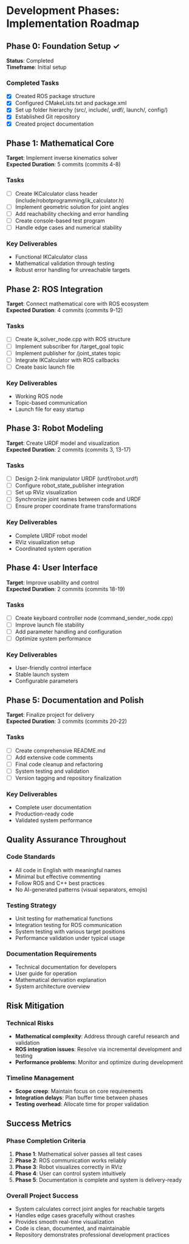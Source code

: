 # Development Phases: Implementation Roadmap

## Phase 0: Foundation Setup ✓
**Status**: Completed  
**Timeframe**: Initial setup

### Completed Tasks
- [x] Created ROS package structure
- [x] Configured CMakeLists.txt and package.xml
- [x] Set up folder hierarchy (src/, include/, urdf/, launch/, config/)
- [x] Established Git repository
- [x] Created project documentation

## Phase 1: Mathematical Core
**Target**: Implement inverse kinematics solver  
**Expected Duration**: 5 commits (commits 4-8)

### Tasks
- [ ] Create IKCalculator class header (include/robotprogramming/ik_calculator.h)
- [ ] Implement geometric solution for joint angles
- [ ] Add reachability checking and error handling
- [ ] Create console-based test program
- [ ] Handle edge cases and numerical stability

### Key Deliverables
- Functional IKCalculator class
- Mathematical validation through testing
- Robust error handling for unreachable targets

## Phase 2: ROS Integration
**Target**: Connect mathematical core with ROS ecosystem  
**Expected Duration**: 4 commits (commits 9-12)

### Tasks
- [ ] Create ik_solver_node.cpp with ROS structure
- [ ] Implement subscriber for /target_goal topic
- [ ] Implement publisher for /joint_states topic
- [ ] Integrate IKCalculator with ROS callbacks
- [ ] Create basic launch file

### Key Deliverables
- Working ROS node
- Topic-based communication
- Launch file for easy startup

## Phase 3: Robot Modeling
**Target**: Create URDF model and visualization  
**Expected Duration**: 2 commits (commits 3, 13-17)

### Tasks
- [ ] Design 2-link manipulator URDF (urdf/robot.urdf)
- [ ] Configure robot_state_publisher integration
- [ ] Set up RViz visualization
- [ ] Synchronize joint names between code and URDF
- [ ] Ensure proper coordinate frame transformations

### Key Deliverables
- Complete URDF robot model
- RViz visualization setup
- Coordinated system operation

## Phase 4: User Interface
**Target**: Improve usability and control  
**Expected Duration**: 2 commits (commits 18-19)

### Tasks
- [ ] Create keyboard controller node (command_sender_node.cpp)
- [ ] Improve launch file stability
- [ ] Add parameter handling and configuration
- [ ] Optimize system performance

### Key Deliverables
- User-friendly control interface
- Stable launch system
- Configurable parameters

## Phase 5: Documentation and Polish
**Target**: Finalize project for delivery  
**Expected Duration**: 3 commits (commits 20-22)

### Tasks
- [ ] Create comprehensive README.md
- [ ] Add extensive code comments
- [ ] Final code cleanup and refactoring
- [ ] System testing and validation
- [ ] Version tagging and repository finalization

### Key Deliverables
- Complete user documentation
- Production-ready code
- Validated system performance

## Quality Assurance Throughout

### Code Standards
- All code in English with meaningful names
- Minimal but effective commenting
- Follow ROS and C++ best practices
- No AI-generated patterns (visual separators, emojis)

### Testing Strategy
- Unit testing for mathematical functions
- Integration testing for ROS communication
- System testing with various target positions
- Performance validation under typical usage

### Documentation Requirements
- Technical documentation for developers
- User guide for operation
- Mathematical derivation explanation
- System architecture overview

## Risk Mitigation

### Technical Risks
- **Mathematical complexity**: Address through careful research and validation
- **ROS integration issues**: Resolve via incremental development and testing
- **Performance problems**: Monitor and optimize during development

### Timeline Management
- **Scope creep**: Maintain focus on core requirements
- **Integration delays**: Plan buffer time between phases
- **Testing overhead**: Allocate time for proper validation

## Success Metrics

### Phase Completion Criteria
1. **Phase 1**: Mathematical solver passes all test cases
2. **Phase 2**: ROS communication works reliably
3. **Phase 3**: Robot visualizes correctly in RViz
4. **Phase 4**: User can control system intuitively
5. **Phase 5**: Documentation is complete and system is delivery-ready

### Overall Project Success
- System calculates correct joint angles for reachable targets
- Handles edge cases gracefully without crashes
- Provides smooth real-time visualization
- Code is clean, documented, and maintainable
- Repository demonstrates professional development practices